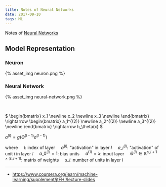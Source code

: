 ```yaml
---
title: Notes of Neural Networks
date: 2017-09-10
tags: ML
---
```


Notes of [Neural Networks](https://www.coursera.org/learn/machine-learning/supplement/Bln5m/model-representation-i)

<!-- more -->

## Model Representation

### Neuron

{% asset_img neuron.png %}

### Neural Network

{% asset_img neural-network.png %}

&nbsp;
<!--
Layer 1: input layer
Layer 2: hidden layer
Layer 3: output layer
-->

$
\begin{bmatrix}
x\_1 \newline
x\_2 \newline
x\_3 \newline
\end{bmatrix}
\rightarrow
\begin{bmatrix}
a\_1^{(2)} \newline
a\_2^{(2)} \newline
a\_3^{(2)} \newline
\end{bmatrix}
\rightarrow
h\_\theta(x)
$

<!--
$
\begin{align}
a\_1^{(2)} & = g(\Theta\_{10}^{(1)}x\_0 + \Theta\_{11}^{(1)}x\_1 + \Theta\_{12}^{(1)}x\_2 + \Theta\_{13}^{(1)}x\_3) \newline
a\_2^{(2)} & = g(\Theta\_{20}^{(1)}x\_0 + \Theta\_{21}^{(1)}x\_1 + \Theta\_{22}^{(1)}x\_2 + \Theta\_{23}^{(1)}x\_3) \newline
a\_3^{(2)} & = g(\Theta\_{30}^{(1)}x\_0 + \Theta\_{31}^{(1)}x\_1 + \Theta\_{32}^{(1)}x\_2 + \Theta\_{33}^{(1)}x\_3) \newline
a\_1^{(3)} & = g(\Theta\_{10}^{(2)}a\_0^{(2)} + \Theta\_{11}^{(2)}a\_1^{(2)} + \Theta\_{12}^{(2)}a\_2^{(2)} + \Theta\_{13}^{(2)}a\_3^{(2)}) \newline
\end{align}
$
-->

$a^{(l)} = g(\Theta^{(l-1)} a^{(l-1)})$

where
&nbsp;&nbsp;&nbsp; $l$: index of layer
&nbsp;&nbsp;&nbsp; $a^{(l)}$: "activation" in layer $l$
&nbsp;&nbsp;&nbsp; $a\_i^{(l)}$: "activation" of unit $i$ in layer $l$
&nbsp;&nbsp;&nbsp; $a\_0^{(l)} = 1$: bias units
&nbsp;&nbsp;&nbsp; $a^{(1)} = x$: input layer
&nbsp;&nbsp;&nbsp; $\Theta^{(l)} \in \mathbb{R} ^ {s\_{l+1} \times (s\_l + 1)}$: matrix of weights
&nbsp;&nbsp;&nbsp; $s\_l$: number of units in layer $l$

---

- <https://www.coursera.org/learn/machine-learning/supplement/jtFHI/lecture-slides>
